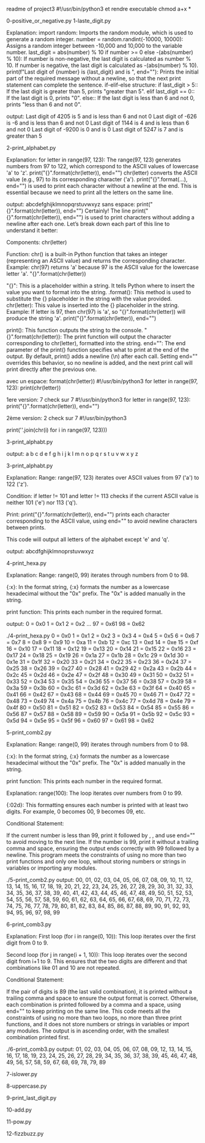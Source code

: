 readme of project3
#!/usr/bin/python3 et rendre executable chmod a+x *

0-positive_or_negative.py
1-laste_digit.py

Explanation:
import random: Imports the random module, which is used to generate a random integer.
number = random.randint(-10000, 10000): Assigns a random integer between -10,000 and 10,000 to the variable number.
last_digit = abs(number) % 10 if number >= 0 else -(abs(number) % 10):
If number is non-negative, the last digit is calculated as number % 10.
If number is negative, the last digit is calculated as -(abs(number) % 10).
print(f"Last digit of {number} is {last_digit} and is ", end=""): Prints the initial part of the required message without a newline, so that the next print statement can complete the sentence.
if-elif-else structure:
if last_digit > 5:: If the last digit is greater than 5, prints "greater than 5".
elif last_digit == 0:: If the last digit is 0, prints "0".
else:: If the last digit is less than 6 and not 0, prints "less than 6 and not 0".

output:
Last digit of 4205 is 5 and is less than 6 and not 0
Last digit of -626 is -6 and is less than 6 and not 0
Last digit of 1144 is 4 and is less than 6 and not 0
Last digit of -9200 is 0 and is 0
Last digit of 5247 is 7 and is greater than 5

2-print_alphabet.py

Explanation:
for letter in range(97, 123):
The range(97, 123) generates numbers from 97 to 122, which correspond to the ASCII values of lowercase 'a' to 'z'.
print("{}".format(chr(letter)), end="")
chr(letter) converts the ASCII value (e.g., 97) to its corresponding character ('a').
print("{}".format(...), end="") is used to print each character without a newline at the end. This is essential because we need to print all the letters on the same line.

output:
abcdefghijklmnopqrstuvwxyz
 sans espace:  print("{}".format(chr(letter)), end="")
Certainly! The line print("{}".format(chr(letter)), end="") is used to print characters without adding a newline after each one. Let’s break down each part of this line to understand it better:

Components:
chr(letter)

Function: chr() is a built-in Python function that takes an integer (representing an ASCII value) and returns the corresponding character.
Example: chr(97) returns 'a' because 97 is the ASCII value for the lowercase letter 'a'.
"{}".format(chr(letter))

"{}": This is a placeholder within a string. It tells Python where to insert the value you want to format into the string.
.format(): This method is used to substitute the {} placeholder in the string with the value provided.
chr(letter): This value is inserted into the {} placeholder in the string.
Example: If letter is 97, then chr(97) is 'a', so "{}".format(chr(letter)) will produce the string 'a'.
print("{}".format(chr(letter)), end="")

print(): This function outputs the string to the console.
"{}".format(chr(letter)): The print function will output the character corresponding to chr(letter), formatted into the string.
end="": The end parameter of the print() function specifies what to print at the end of the output. By default, print() adds a newline (\n) after each call. Setting end="" overrides this behavior, so no newline is added, and the next print call will print directly after the previous one.

avec un espace: format(chr(letter))
#!/usr/bin/python3
for letter in range(97, 123):
    print(chr(letter))


1ere version: 7 check sur 7
#!/usr/bin/python3
for letter in range(97, 123):
    print("{}".format(chr(letter)), end="")

2ème version: 2 check sur 7
#!/usr/bin/python3

print(''.join(chr(i) for i in range(97, 123)))

3-print_alphabt.py

output:
a
b
c
d
e
f
g
h
i
j
k
l
m
n
o
p
q
r
s
t
u
v
w
x
y
z

3-print_alphabt.py

Explanation:
Range: range(97, 123) iterates over ASCII values from 97 ('a') to 122 ('z').

Condition: if letter != 101 and letter != 113 checks if the current ASCII value is neither 101 ('e') nor 113 ('q').

Print: print("{}".format(chr(letter)), end="") prints each character corresponding to the ASCII value, using end="" to avoid newline characters between prints.

This code will output all letters of the alphabet except 'e' and 'q'.

output:
abcdfghijklmnoprstuvwxyz

4-print_hexa.py

Explanation:
Range: range(0, 99) iterates through numbers from 0 to 98.

{:x}: In the format string, {:x} formats the number as a lowercase hexadecimal without the "0x" prefix. The "0x" is added manually in the string.

print function: This prints each number in the required format.

output:
0 = 0x0
1 = 0x1
2 = 0x2
...
97 = 0x61
98 = 0x62

./4-print_hexa.py
0 = 0x0
1 = 0x1
2 = 0x2
3 = 0x3
4 = 0x4
5 = 0x5
6 = 0x6
7 = 0x7
8 = 0x8
9 = 0x9
10 = 0xa
11 = 0xb
12 = 0xc
13 = 0xd
14 = 0xe
15 = 0xf
16 = 0x10
17 = 0x11
18 = 0x12
19 = 0x13
20 = 0x14
21 = 0x15
22 = 0x16
23 = 0x17
24 = 0x18
25 = 0x19
26 = 0x1a
27 = 0x1b
28 = 0x1c
29 = 0x1d
30 = 0x1e
31 = 0x1f
32 = 0x20
33 = 0x21
34 = 0x22
35 = 0x23
36 = 0x24
37 = 0x25
38 = 0x26
39 = 0x27
40 = 0x28
41 = 0x29
42 = 0x2a
43 = 0x2b
44 = 0x2c
45 = 0x2d
46 = 0x2e
47 = 0x2f
48 = 0x30
49 = 0x31
50 = 0x32
51 = 0x33
52 = 0x34
53 = 0x35
54 = 0x36
55 = 0x37
56 = 0x38
57 = 0x39
58 = 0x3a
59 = 0x3b
60 = 0x3c
61 = 0x3d
62 = 0x3e
63 = 0x3f
64 = 0x40
65 = 0x41
66 = 0x42
67 = 0x43
68 = 0x44
69 = 0x45
70 = 0x46
71 = 0x47
72 = 0x48
73 = 0x49
74 = 0x4a
75 = 0x4b
76 = 0x4c
77 = 0x4d
78 = 0x4e
79 = 0x4f
80 = 0x50
81 = 0x51
82 = 0x52
83 = 0x53
84 = 0x54
85 = 0x55
86 = 0x56
87 = 0x57
88 = 0x58
89 = 0x59
90 = 0x5a
91 = 0x5b
92 = 0x5c
93 = 0x5d
94 = 0x5e
95 = 0x5f
96 = 0x60
97 = 0x61
98 = 0x62

5-print_comb2.py

Explanation:
Range: range(0, 99) iterates through numbers from 0 to 98.

{:x}: In the format string, {:x} formats the number as a lowercase hexadecimal without the "0x" prefix. The "0x" is added manually in the string.

print function: This prints each number in the required format.

Explanation:
range(100): The loop iterates over numbers from 0 to 99.

{:02d}: This formatting ensures each number is printed with at least two digits. For example, 0 becomes 00, 9 becomes 09, etc.

Conditional Statement:

If the current number is less than 99, print it followed by , , and use end="" to avoid moving to the next line.
If the number is 99, print it without a trailing comma and space, ensuring the output ends correctly with 99 followed by a newline.
This program meets the constraints of using no more than two print functions and only one loop, without storing numbers or strings in variables or importing any modules.

./5-print_comb2.py
output:
00, 01, 02, 03, 04, 05, 06, 07, 08, 09, 10, 11, 12, 13, 14, 15, 16, 17, 18, 19, 20, 21, 22, 23, 24, 25, 26, 27, 28, 29, 30, 31, 32, 33, 34, 35, 36, 37, 38, 39, 40, 41, 42, 43, 44, 45, 46, 47, 48, 49, 50, 51, 52, 53, 54, 55, 56, 57, 58, 59, 60, 61, 62, 63, 64, 65, 66, 67, 68, 69, 70, 71, 72, 73, 74, 75, 76, 77, 78, 79, 80, 81, 82, 83, 84, 85, 86, 87, 88, 89, 90, 91, 92, 93, 94, 95, 96, 97, 98, 99

6-print_comb3.py

Explanation:
First loop (for i in range(0, 10)): This loop iterates over the first digit from 0 to 9.

Second loop (for j in range(i + 1, 10)): This loop iterates over the second digit from i+1 to 9. This ensures that the two digits are different and that combinations like 01 and 10 are not repeated.

Conditional Statement:

If the pair of digits is 89 (the last valid combination), it is printed without a trailing comma and space to ensure the output format is correct.
Otherwise, each combination is printed followed by a comma and a space, using end="" to keep printing on the same line.
This code meets all the constraints of using no more than two loops, no more than three print functions, and it does not store numbers or strings in variables or import any modules. The output is in ascending order, with the smallest combination printed first.

./6-print_comb3.py
output:
01, 02, 03, 04, 05, 06, 07, 08, 09, 12, 13, 14, 15, 16, 17, 18, 19, 23, 24, 25, 26, 27, 28, 29, 34, 35, 36, 37, 38, 39, 45, 46, 47, 48, 49, 56, 57, 58, 59, 67, 68, 69, 78, 79, 89

7-islower.py


8-uppercase.py


9-print_last_digit.py


10-add.py


11-pow.py


12-fizzbuzz.py
